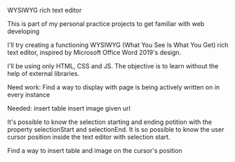 WYSIWYG rich text editor

This is part of my personal practice projects to get familiar with web developing

I'll try creating a functioning WYSIWYG (What You See Is What You Get) rich text editor, inspired by Microsoft Office Word 2019's design.

I'll be using only HTML, CSS and JS. The objective is to learn without the help of external libraries.

Need work:
Find a way to display with page is being actively written on in every instance

Needed:
insert table
insert image given url

It's possible to know the selection starting and ending potition with the property selectionStart and selectionEnd. It is so possible to know the user cursor position inside the text editor with selection start.

Find a way to insert table and image on the cursor's position